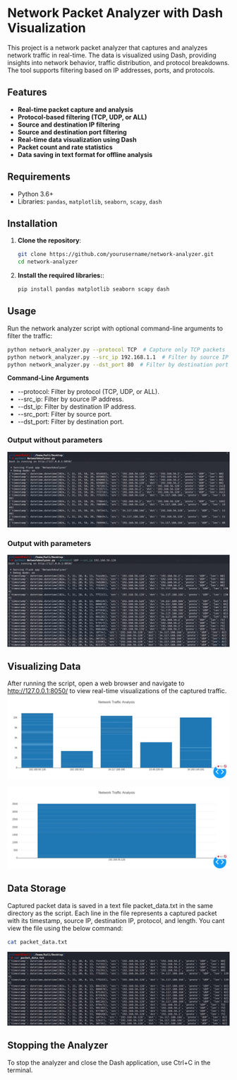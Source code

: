 # Network Packet Analyzer with Dash Visualization

This project is a network packet analyzer that captures and analyzes network traffic in real-time. The data is visualized using Dash, providing insights into network behavior, traffic distribution, and protocol breakdowns. The tool supports filtering based on IP addresses, ports, and protocols.

## Features

- **Real-time packet capture and analysis**
- **Protocol-based filtering (TCP, UDP, or ALL)**
- **Source and destination IP filtering**
- **Source and destination port filtering**
- **Real-time data visualization using Dash**
- **Packet count and rate statistics**
- **Data saving in text format for offline analysis**

## Requirements

- Python 3.6+
- Libraries: `pandas`, `matplotlib`, `seaborn`, `scapy`, `dash`

## Installation

1. **Clone the repository**:

   ```bash
   git clone https://github.com/yourusername/network-analyzer.git
   cd network-analyzer
   ```
2. **Install the required libraries:**:
   ```bash
   pip install pandas matplotlib seaborn scapy dash
   ```
## Usage
Run the network analyzer script with optional command-line arguments to filter the traffic:
```bash
python network_analyzer.py --protocol TCP  # Capture only TCP packets
python network_analyzer.py --src_ip 192.168.1.1  # Filter by source IP
python network_analyzer.py --dst_port 80  # Filter by destination port
```
**Command-Line Arguments**
* --protocol: Filter by protocol (TCP, UDP, or ALL).
* --src_ip: Filter by source IP address.
* --dst_ip: Filter by destination IP address.
* --src_port: Filter by source port.
* --dst_port: Filter by destination port.

### Output without parameters
![Network Traffic Analyzer](https://github.com/Fathijem/Network-Traffic-Analyser/blob/27d095510220a8ce041d3e11a776273e58a8ff65/Sample%20Output/NA.jpg)

### Output with parameters
![Network Traffic Analyzer](https://github.com/Fathijem/Network-Traffic-Analyser/blob/6a4606de48c7676367cc0ea4081539f06ca7cfd2/Sample%20Output/NA2.jpg)

## Visualizing Data
After running the script, open a web browser and navigate to http://127.0.0.1:8050/ to view real-time visualizations of the captured traffic.
![Visualization for output without parameters](https://github.com/Fathijem/Network-Traffic-Analyser/blob/6a4606de48c7676367cc0ea4081539f06ca7cfd2/Sample%20Output/NA_visual.jpg)

![Visualization for output with parameters](https://github.com/Fathijem/Network-Traffic-Analyser/blob/6a4606de48c7676367cc0ea4081539f06ca7cfd2/Sample%20Output/NA_visual2.jpg)

## Data Storage
Captured packet data is saved in a text file packet_data.txt in the same directory as the script. Each line in the file represents a captured packet with its timestamp, source IP, destination IP, protocol, and length. You cant view the file using the below command:
```bash
cat packet_data.txt
```
![Packet Captured and stored in text file](https://github.com/Fathijem/Network-Traffic-Analyser/blob/6a4606de48c7676367cc0ea4081539f06ca7cfd2/Sample%20Output/output_view.jpg)

## Stopping the Analyzer
To stop the analyzer and close the Dash application, use Ctrl+C in the terminal.
